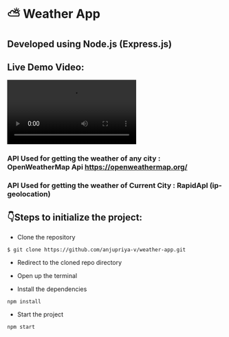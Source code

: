 # ⛅ Weather App

## Developed using Node.js (Express.js)

## Live Demo Video:

<video src="https://user-images.githubusercontent.com/84177086/136154688-5ceb9afc-76c2-40ee-8b69-ae9c54283d8e.mp4" controls>
  Your browser does not support the video tag.
</video>

### API Used for getting the weather of any city : OpenWeatherMap Api https://openweathermap.org/

### API Used for getting the weather of Current City : RapidApI (ip-geolocation)

## :point_down:Steps to initialize the project:

- Clone the repository
```
$ git clone https://github.com/anjupriya-v/weather-app.git
```
- Redirect to the cloned repo directory

- Open up the terminal 

- Install the dependencies
```
npm install
```
- Start the project 
```
npm start
```
